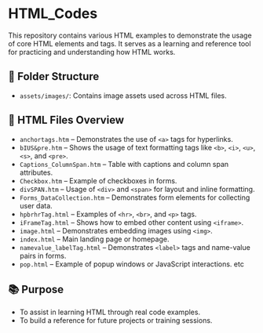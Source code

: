 # HTML_Codes

This repository contains various HTML examples to demonstrate the usage of core HTML elements and tags. It serves as a learning and reference tool for practicing and understanding how HTML works.

## 📂 Folder Structure

- `assets/images/`: Contains image assets used across HTML files.

## 📄 HTML Files Overview

- `anchortags.htm` – Demonstrates the use of `<a>` tags for hyperlinks.
- `bIUS&pre.htm` – Shows the usage of text formatting tags like `<b>`, `<i>`, `<u>`, `<s>`, and `<pre>`.
- `Captions_ColumnSpan.htm` – Table with captions and column span attributes.
- `Checkbox.htm` – Example of checkboxes in forms.
- `divSPAN.htm` – Usage of `<div>` and `<span>` for layout and inline formatting.
- `Forms_DataCollection.htm` – Demonstrates form elements for collecting user data.
- `hpbrhrTag.html` – Examples of `<hr>`, `<br>`, and `<p>` tags.
- `iFrameTag.html` – Shows how to embed other content using `<iframe>`.
- `image.html` – Demonstrates embedding images using `<img>`.
- `index.html` – Main landing page or homepage.
- `namevalue_labelTag.html` – Demonstrates `<label>` tags and name-value pairs in forms.
- `pop.html` – Example of popup windows or JavaScript interactions.
etc
## 📚 Purpose

- To assist in learning HTML through real code examples.
- To build a reference for future projects or training sessions.
